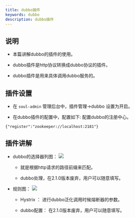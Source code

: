 ```yaml
---
title: dubbo插件
keywords: dubbo
description: dubbo插件
---
```



## 说明

* 本篇讲解dubbo的插件的使用。

* dubbo插件是http协议转换成dubbo协议的插件。

* dubbo插件是用来具体调用dubbo服务的。

## 插件设置

* 在 `soul-admin` 管理后台中，插件管理->dubbo 设置为开启。

* 在dubbo插件的配置中，配置如下: 配置dubbo的注册中心。
```
{"register":"zookeeper://localhost:2181"}
```


## 插件讲解

* dubbo的选择器列图：
![](https://yu199195.github.io/images/soul/dubbo-selector.png)

  * 就是根据http请求的路径前缀来匹配。
  
  * dubbo处理，在2.1.0版本废弃，用户可以随意填写。

   
* 规则图：
![](https://yu199195.github.io/images/soul/dubbo-rule.png)

   * Hystrix ： 进行dubbo泛化调用时候熔断器的参数。

   * dubbo配置： 在2.1.0版本废弃，用户可以随意填写。

